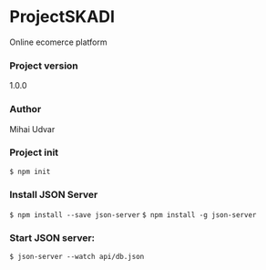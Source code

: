 # ProjectSKADI

Online ecomerce platform

### Project version

1.0.0

### Author

Mihai Udvar

### Project init

`$ npm init`

### Install JSON Server

`$ npm install --save json-server`
`$ npm install -g json-server`

### Start JSON server:

`$ json-server --watch api/db.json`
